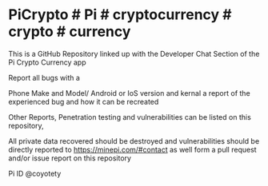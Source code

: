 # PiCrypto # Pi # cryptocurrency # crypto # currency 
This is a GitHub Repository linked up with the Developer Chat Section of the Pi Crypto Currency app

Report all bugs with a 

Phone Make and Model/
Android or IoS version and kernal
a report of the experienced bug and how it can be recreated




Other Reports,
Penetration testing and vulnerabilities can be listed on this repository,

All private data recovered should be destroyed and vulnerabilities should be directly reported to https://minepi.com/#contact as well
form a pull request and/or issue report on this repository 

Pi ID
@coyotety

